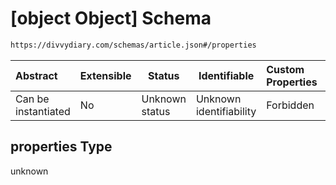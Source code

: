 # \[object Object] Schema

```txt
https://divvydiary.com/schemas/article.json#/properties
```

| Abstract            | Extensible | Status         | Identifiable            | Custom Properties | Additional Properties | Access Restrictions | Defined In                                                   |
| :------------------ | ---------- | -------------- | ----------------------- | :---------------- | --------------------- | ------------------- | ------------------------------------------------------------ |
| Can be instantiated | No         | Unknown status | Unknown identifiability | Forbidden         | Allowed               | none                | [article.json\*](../out/article.json "open original schema") |

## properties Type

unknown
